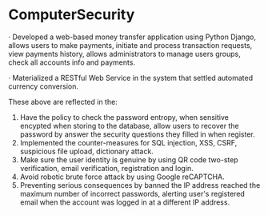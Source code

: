 # ComputerSecurity

· Developed a web-based money transfer application using Python Django, allows users to make payments, initiate and process transaction requests, view payments history, allows administrators to manage users groups, check all accounts info and payments.

· Materialized a RESTful Web Service in the system that settled automated currency conversion.


These above are reflected in the:

1. Have the policy to check the password entropy, when sensitive encypted when storing to the database, allow users to recover the password by answer the security questions they filled in when register.
2. Implemented the counter-measures for SQL injection, XSS, CSRF, suspicious file upload, dictionary attack.
3. Make sure the user identity is genuine by using QR code two-step verification, email verification, registration and login.
4. Avoid robotic brute force attack by using Google reCAPTCHA.
5. Preventing serious consequences by banned the IP address reached the maximum number of incorrect passwords, alerting user's registered email when the account was logged in at a different IP address.
   
